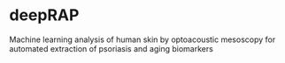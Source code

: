 # deepRAP
Machine learning analysis of human skin by optoacoustic mesoscopy for automated extraction of psoriasis and aging  biomarkers

